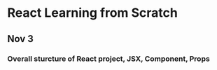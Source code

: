# React Learning from Scratch
## Nov 3
### Overall sturcture of React project, JSX, Component, Props
